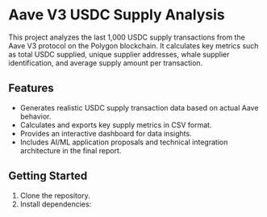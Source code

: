 # Aave V3 USDC Supply Analysis

This project analyzes the last 1,000 USDC supply transactions from the Aave V3 protocol on the Polygon blockchain. It calculates key metrics such as total USDC supplied, unique supplier addresses, whale supplier identification, and average supply amount per transaction.

## Features

- Generates realistic USDC supply transaction data based on actual Aave behavior.
- Calculates and exports key supply metrics in CSV format.
- Provides an interactive dashboard for data insights.
- Includes AI/ML application proposals and technical integration architecture in the final report.

## Getting Started

1. Clone the repository.
2. Install dependencies:

